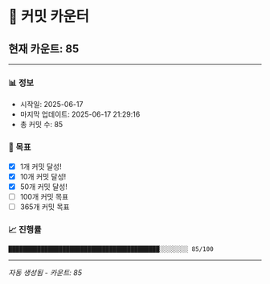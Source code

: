 # 🔢 커밋 카운터

## 현재 카운트: 85

---

### 📊 정보
- 시작일: 2025-06-17
- 마지막 업데이트: 2025-06-17 21:29:16
- 총 커밋 수: 85

### 🎯 목표
- [x] 1개 커밋 달성!
- [x] 10개 커밋 달성!
- [x] 50개 커밋 달성!
- [ ] 100개 커밋 목표
- [ ] 365개 커밋 목표

### 📈 진행률
```
██████████████████████████████████████████░░░░░░░░ 85/100
```

---
*자동 생성됨 - 카운트: 85*
